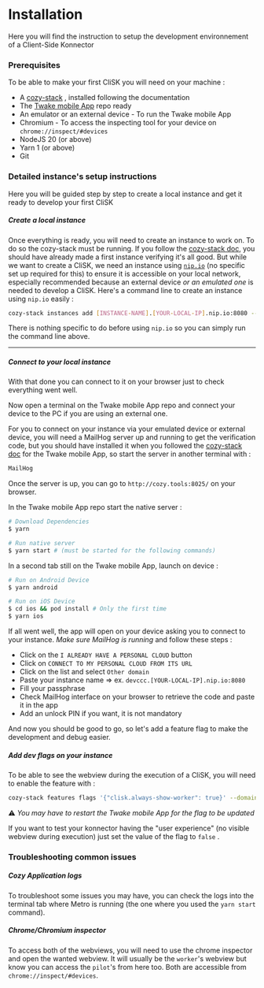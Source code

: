 # Installation

Here you will find the instruction to setup the development environnement of a Client-Side Konnector

### Prerequisites

To be able to make your first CliSK you will need on your machine :

- A [cozy-stack](https://github.com/cozy/cozy-stack) , installed following the documentation
- The [Twake mobile App](https://github.com/cozy/cozy-flagship-app/) repo ready
- An emulator or an external device - To run the Twake mobile App
- Chromium - To access the inspecting tool for your device on `chrome://inspect/#devices`
- NodeJS 20 (or above)
- Yarn 1 (or above)
- Git

### Detailed instance's setup instructions

Here you will be guided step by step to create a local instance and get it ready to develop your first CliSK

##### Create a local instance

Once everything is ready, you will need to create an instance to work on. To do so the cozy-stack must be running.
If you follow the [cozy-stack doc](https://github.com/cozy/cozy-stack/blob/master/docs/INSTALL.md), you should have already made a first instance verifying it's all good. But while we want to create a CliSK, we need an instance using [`nip.io`](https://nip.io/) (no specific set up required for this) to ensure it is accessible on your local network, especially recommended because an external device _or an emulated one_ is needed to develop a CliSK. Here's a command line to create an instance using `nip.io` easily :

```bash
cozy-stack instances add [INSTANCE-NAME].[YOUR-LOCAL-IP].nip.io:8080 --passphrase [YOUR-PASSPHRASE] --apps home,store,drive,photos,settings,contacts,notes,passwords --email [YOUR-MAIL] --locale fr --public-name DevCCC --context-name dev
```

There is nothing specific to do before using `nip.io` so you can simply run the command line above.

---

##### Connect to your local instance

With that done you can connect to it on your browser just to check everything went well.

Now open a terminal on the Twake mobile App repo and connect your device to the PC if you are using an external one.

For you to connect on your instance via your emulated device or external device, you will need a MailHog server up and running to get the verification code, but you should have installed it when you followed the [cozy-stack doc](https://github.com/cozy/cozy-stack/blob/master/docs/INSTALL.md) for the Twake mobile App, so start the server in another terminal with :

```bash
MailHog
```

Once the server is up, you can go to `http://cozy.tools:8025/` on your browser.

In the Twake mobile App repo start the native server :

```bash
# Download Dependencies
$ yarn

# Run native server
$ yarn start # (must be started for the following commands)
```

In a second tab still on the Twake mobile App, launch on device :

```bash
# Run on Android Device
$ yarn android

# Run on iOS Device
$ cd ios && pod install # Only the first time
$ yarn ios
```

If all went well, the app will open on your device asking you to connect to your instance. _Make sure MailHog is running_ and follow these steps :

- Click on the `I ALREADY HAVE A PERSONAL CLOUD` button
- Click on `CONNECT TO MY PERSONAL CLOUD FROM ITS URL`
- Click on the list and select `Other domain`
- Paste your instance name => ex. `devccc.[YOUR-LOCAL-IP].nip.io:8080`
- Fill your passphrase
- Check MailHog interface on your browser to retrieve the code and paste it in the app
- Add an unlock PIN if you want, it is not mandatory

And now you should be good to go, so let's add a feature flag to make the development and debug easier.

##### Add dev flags on your instance

To be able to see the webview during the execution of a CliSK, you will need to enable the feature with :

```bash
cozy-stack features flags '{"clisk.always-show-worker": true}' --domain [INSTANCE-NAME].[YOUR-LOCAL-IP].nip.io:8080
```

⚠️ _You may have to restart the Twake mobile App for the flag to be updated_

If you want to test your konnector having the "user experience" (no visible webview during execution) just set the value of the flag to `false` .

### Troubleshooting common issues

##### Cozy Application logs

To troubleshoot some issues you may have, you can check the logs into the terminal tab where Metro is running (the one where you used the `yarn start` command).

##### Chrome/Chromium inspector

To access both of the webviews, you will need to use the chrome inspector and open the wanted webview. It will usually be the `worker`'s webview but know you can access the `pilot`'s from here too. Both are accessible from `chrome://inspect/#devices`.

